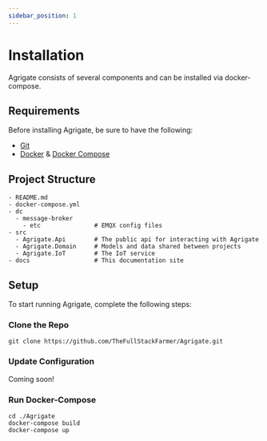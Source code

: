 ```yaml
---
sidebar_position: 1
---
```


# Installation

Agrigate consists of several components and can be installed via docker-compose.

## Requirements

Before installing Agrigate, be sure to have the following:

- [Git](https://git-scm.com/downloads)
- [Docker](https://docs.docker.com/desktop/install/linux-install/) &
  [Docker Compose](https://docs.docker.com/compose/install/)

## Project Structure

```
- README.md
- docker-compose.yml
- dc
  - message-broker
    - etc               # EMQX config files
- src
  - Agrigate.Api        # The public api for interacting with Agrigate
  - Agrigate.Domain     # Models and data shared between projects
  - Agrigate.IoT        # The IoT service
- docs                  # This documentation site
```

## Setup

To start running Agrigate, complete the following steps:

### Clone the Repo

```
git clone https://github.com/TheFullStackFarmer/Agrigate.git
```

### Update Configuration

Coming soon!

### Run Docker-Compose

```
cd ./Agrigate
docker-compose build
docker-compose up
```
